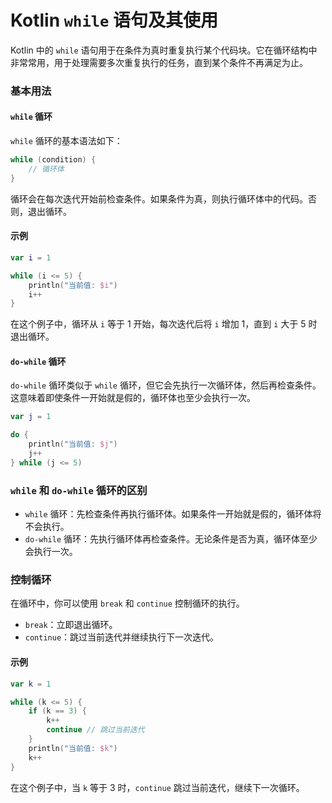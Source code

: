 Kotlin `while` 语句及其使用
===

Kotlin 中的 `while` 语句用于在条件为真时重复执行某个代码块。它在循环结构中非常常用，用于处理需要多次重复执行的任务，直到某个条件不再满足为止。

### 基本用法

#### `while` 循环

`while` 循环的基本语法如下：

```kotlin
while (condition) {
    // 循环体
}
```

循环会在每次迭代开始前检查条件。如果条件为真，则执行循环体中的代码。否则，退出循环。

#### 示例

```kotlin
var i = 1

while (i <= 5) {
    println("当前值: $i")
    i++
}
```

在这个例子中，循环从 `i` 等于 1 开始，每次迭代后将 `i` 增加 1，直到 `i` 大于 5 时退出循环。

#### `do-while` 循环

`do-while` 循环类似于 `while` 循环，但它会先执行一次循环体，然后再检查条件。这意味着即使条件一开始就是假的，循环体也至少会执行一次。

```kotlin
var j = 1

do {
    println("当前值: $j")
    j++
} while (j <= 5)
```

### `while` 和 `do-while` 循环的区别

- `while` 循环：先检查条件再执行循环体。如果条件一开始就是假的，循环体将不会执行。
- `do-while` 循环：先执行循环体再检查条件。无论条件是否为真，循环体至少会执行一次。

### 控制循环

在循环中，你可以使用 `break` 和 `continue` 控制循环的执行。

- `break`：立即退出循环。
- `continue`：跳过当前迭代并继续执行下一次迭代。

#### 示例

```kotlin
var k = 1

while (k <= 5) {
    if (k == 3) {
        k++
        continue // 跳过当前迭代
    }
    println("当前值: $k")
    k++
}
```

在这个例子中，当 `k` 等于 3 时，`continue` 跳过当前迭代，继续下一次循环。
